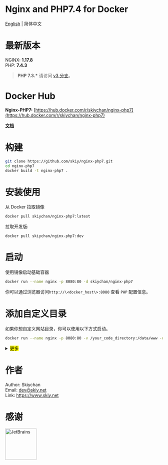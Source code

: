 # Nginx and PHP7.4 for Docker

[English](./README.md) | 简体中文

# 最新版本
NGINX: **1.17.8**   
PHP:   **7.4.3**

> **PHP 7.3.\*** 请访问 [v3 分支](https://github.com/skiy/nginx-php7/tree/v3)。

# Docker Hub   
**Nginx-PHP7:** [https://hub.docker.com/r/skiychan/nginx-php7](https://hub.docker.com/r/skiychan/nginx-php7)  

**[文档](https://github.com/skiy/nginx-php7/wiki/Example)** 

# 构建
```sh
git clone https://github.com/skiy/nginx-php7.git
cd nginx-php7
docker build -t nginx-php7 .
```
   
# 安装使用
从 Docker 拉取镜像
```sh
docker pull skiychan/nginx-php7:latest
```

拉取开发版:   
```
docker pull skiychan/nginx-php7:dev
```

# 启动
使用镜像启动基础容器
```sh
docker run --name nginx -p 8080:80 -d skiychan/nginx-php7
```
你可以通过浏览器访问```http://\<docker_host\>:8080``` 查看 ```PHP``` 配置信息。

# 添加自定义目录
如果你想自定义网站目录，你可以使用以下方式启动。
```sh
docker run --name nginx -p 8080:80 -v /your_code_directory:/data/www -d skiychan/nginx-php7
```

<details>
    <summary><mark>更多</mark></summary>

```
docker run --name nginx -p 8080:80 \
-v /your_code_directory:/data/wwwroot \
-v /your_nginx_log_path:/data/wwwlogs \
-v /your_nginx_conf_path:/data/server/nginx \
-v /your_php_extension_ini:/data/server/php/ini \
-v /your_php_extension_file:/data/server/php/extension \
-d skiychan/nginx-php7
```

# 添加 PHP 扩展
添加 **ext-xxx.ini** 到目录 ```/your_php_extension_ini``` 和相应的扩展文件代码到 ```/your_php_extension_file``` 中，使用使用以下命令启动。   
```sh
docker run --name nginx \
-p 8080:80 -d \
-v /your_php_extension_ini:/data/server/php/ini \
-v /your_php_extension_file:/data/server/php/extension \
skiychan/nginx-php7
```

**/your_php_extension_ini/ext-xxx.ini** 文件的内容为:   
```
extension=swoole.so
```

**/your_php_extension_file/extension.sh** 文件的内容为:   
```
curl -Lk https://github.com/swoole/swoole-src/archive/v4.4.14.tar.gz | gunzip | tar x -C /home/extension && \
cd /home/extension/swoole-src-4.4.14 && \
/usr/local/php/bin/phpize && \
./configure --with-php-config=/usr/local/php/bin/php-config && \
make && make install
```

</details>

# 作者
Author: Skiychan    
Email:  dev@skiy.net       
Link:   https://www.skiy.net

# 感谢
<a href="https://www.jetbrains.com/?from=nginx-php7" target="_blank"><img src="https://camo.githubusercontent.com/d4143cfccf26532a30c578a2689bafcc5aa41572/68747470733a2f2f676f6672616d652e6f72672f696d616765732f6a6574627261696e732e706e67" width="100" alt="JetBrains"/></a>